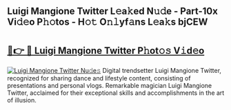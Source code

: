 ## Luigi Mangione Twitter L𝚎a𝚔ed N𝚞𝚍e - Part-10x Vi𝚍𝚎o P𝚑𝚘tos - H𝚘𝚝 O𝚗𝚕yf𝚊ns L𝚎a𝚔s bjCEW

# <h2><a href="http://kf5w9v.oniu.top/?m=Luigi+Mangione+Twitter">🔗👉 🔴 Luigi Mangione Twitter P𝚑ot𝚘𝚜 V𝚒d𝚎o</a></h2>

[![Luigi Mangione Twitter Nu𝚍e𝚜](https://i.imgur.com/0qMVB7G.gif)](http://kf5w9v.oniu.top/?m=Luigi+Mangione+Twitter)
Digital trendsetter Luigi Mangione Twitter, recognized for sharing dance and lifestyle content, consisting of presentations and personal vlogs. Remarkable magician Luigi Mangione Twitter, acclaimed for their exceptional skills and accomplishments in the art of illusion.  

